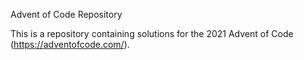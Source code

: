 Advent of Code Repository

This is a repository containing solutions for the 2021 Advent of Code
(https://adventofcode.com/).
